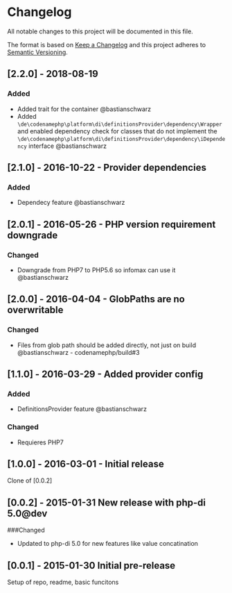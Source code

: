 # Changelog

All notable changes to this project will be documented in this file.

The format is based on [Keep a Changelog](http://keepachangelog.com/)
and this project adheres to [Semantic Versioning](http://semver.org/).

## [2.2.0] - 2018-08-19 
### Added
- Added trait for the container @bastianschwarz
- Added `\de\codenamephp\platform\di\definitionsProvider\dependency\Wrapper` and enabled dependency check for classes that do not implement
  the `\de\codenamephp\platform\di\definitionsProvider\dependency\iDependency` interface @bastianschwarz
  
## [2.1.0] - 2016-10-22 - Provider dependencies
### Added
- Dependecy feature @bastianschwarz

## [2.0.1] - 2016-05-26 - PHP version requirement downgrade

### Changed
- Downgrade from PHP7 to PHP5.6 so infomax can use it @bastianschwarz

## [2.0.0] - 2016-04-04 - GlobPaths are no overwritable

### Changed
- Files from glob path should be added directly, not just on build @bastianschwarz - codenamephp/build#3

## [1.1.0] - 2016-03-29 - Added provider config

### Added
- DefinitionsProvider feature @bastianschwarz

### Changed
- Requieres PHP7

## [1.0.0] - 2016-03-01 - Initial release

Clone of [0.0.2]

## [0.0.2] - 2015-01-31 New release with php-di 5.0@dev

###Changed
- Updated to php-di 5.0 for new features like value concatination

## [0.0.1] - 2015-01-30 Initial pre-release

Setup of repo, readme, basic funcitons
